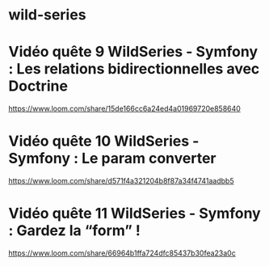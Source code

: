 # wild-series
# Vidéo quête 9 WildSeries - Symfony : Les relations bidirectionnelles avec Doctrine
https://www.loom.com/share/15de166cc6a24ed4a01969720e858640

# Vidéo quête 10 WildSeries - Symfony : Le param converter
https://www.loom.com/share/d571f4a321204b8f87a34f4741aadbb5

# Vidéo quête 11 WildSeries - Symfony : Gardez la “form” !
https://www.loom.com/share/66964b1ffa724dfc85437b30fea23a0c


